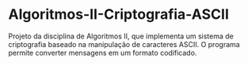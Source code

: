 # Algoritmos-II-Criptografia-ASCII
Projeto da disciplina de Algoritmos II, que implementa um sistema de criptografia baseado na manipulação de caracteres ASCII. O programa permite converter mensagens em um formato codificado.
